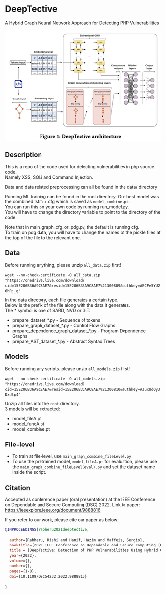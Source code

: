 # DeepTective
A Hybrid Graph Neural Network Approach for Detecting PHP Vulnerabilities

![DeepTective architecture](deeptective.png)

## Description

This is a repo of the code used for detecting vulnerabilities in php source code.  
Namely XSS, SQLi and Command Injection.  

Data and data related preprocessing can all be found in the data/ directory  

Running ML training can be found in the root directory. Our best model was the combined lstm + cfg which is saved as `model_combine.pt`.  
You can run this on your own code by running run_model.py.  
You will have to change the directory variable to point to the directory of the code.  

Note that in main_graph_cfg_or_pdg.py, the default is running cfg.  
To train on pdg data, you will have to change the names of the pickle files at the top of the file to the relevant one.  

## Data

Before running anything, please unzip `all_data.zip` first!  
  
`wget --no-check-certificate -O all_data.zip "https://onedrive.live.com/download?cid=15E206B36A9C8AE7&resid=15E206B36A9C8AE7%21300809&authkey=AECPe5YU26hRj_g"`  

In the data directory, each file generates a certain type.  
Below is the prefix of the file along with the data it generates.  
The * symbol is one of SARD, NVD or GIT:  

 * prepare_dataset_*.py - Sequence of tokens
 * prepare_graph_dataset_*.py - Control Flow Graphs
 * prepare_dependence_graph_dataset_*.py - Program Dependence Graphs
 * prepare_AST_dataset_*.py - Abstract Syntax Trees


## Models

Before running any scripts. please unzip `all_models.zip` first!  
  
`wget --no-check-certificate -O all_models.zip "https://onedrive.live.com/download?cid=15E206B36A9C8AE7&resid=15E206B36A9C8AE7%21300810&authkey=AJuxUdOyJDxdtp4"`  
  
Unzip all files into the `root` directory.  
3 models will be extracted:  

* model_fileA.pt  
* model_funcA.pt  
* model_combine.pt  
  

## File-level

* To train at file-level, use `main_graph_combine_fileLevel.py`
* To use the pretrained model, `model_fileA.pt` for evaluation, please use the `main_graph_combine_fileLevel(eval).py` and set the dataset name inside the script.


## Citation

Accepted as conference paper (oral presentation) at the IEEE Conference on Dependable and Secure Computing (DSC) 2022.
Link to paper: https://ieeexplore.ieee.org/document/9888816

If you refer to our work, please cite our paper as below:  

```bibtex
@INPROCEEDINGS{rabheru2021deeptective,

  author={Rabheru, Rishi and Hanif, Hazim and Maffeis, Sergio},
  booktitle={2022 IEEE Conference on Dependable and Secure Computing (DSC)}, 
  title = {DeepTective: Detection of PHP Vulnerabilities Using Hybrid Graph Neural Networks},
  year={2022},
  volume={},
  number={},
  pages={1-8},
  doi={10.1109/DSC54232.2022.9888816}
  
}
```
